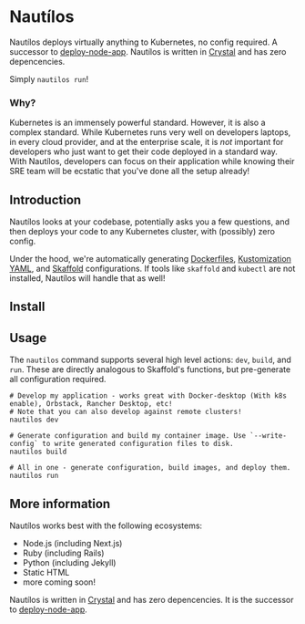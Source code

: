 # Nautílos

Nautílos deploys virtually anything to Kubernetes, no config required. A successor to [deploy-node-app](https://github.com/kubesail/deploy-node-app). Nautílos is written in [Crystal](https://crystal-lang.org/) and has zero depencencies.

Simply `nautilos run`!

### Why?

Kubernetes is an immensely powerful standard. However, it is also a complex standard. While Kubernetes runs very well on developers laptops, in every cloud provider, and at the enterprise scale, it is _not_ important for developers who just want to get their code deployed in a standard way. With Nautílos, developers can focus on their application while knowing their SRE team will be ecstatic that you've done all the setup already!

## Introduction

Nautílos looks at your codebase, potentially asks you a few questions, and then deploys your code to any Kubernetes cluster, with (possibly) zero config.

Under the hood, we're automatically generating [Dockerfiles](https://docs.docker.com/engine/reference/builder/), [Kustomization YAML](https://kubernetes.io/docs/tasks/manage-kubernetes-objects/kustomization/), and [Skaffold](https://skaffold.dev/) configurations. If tools like `skaffold` and `kubectl` are not installed, Nautílos will handle that as well!

## Install

## Usage

The `nautilos` command supports several high level actions: `dev`, `build`, and `run`. These are directly analogous to Skaffold's functions, but pre-generate all configuration required.

```
# Develop my application - works great with Docker-desktop (With k8s enable), Orbstack, Rancher Desktop, etc!
# Note that you can also develop against remote clusters!
nautilos dev
```

```
# Generate configuration and build my container image. Use `--write-config` to write generated configuration files to disk.
nautilos build
```

```
# All in one - generate configuration, build images, and deploy them.
nautilos run
```

## More information

Nautílos works best with the following ecosystems:

- Node.js (including Next.js)
- Ruby (including Rails)
- Python (including Jekyll)
- Static HTML
- more coming soon!

Nautílos is written in [Crystal](https://crystal-lang.org/) and has zero depencencies. It is the successor to [deploy-node-app](https://github.com/kubesail/deploy-node-app).
